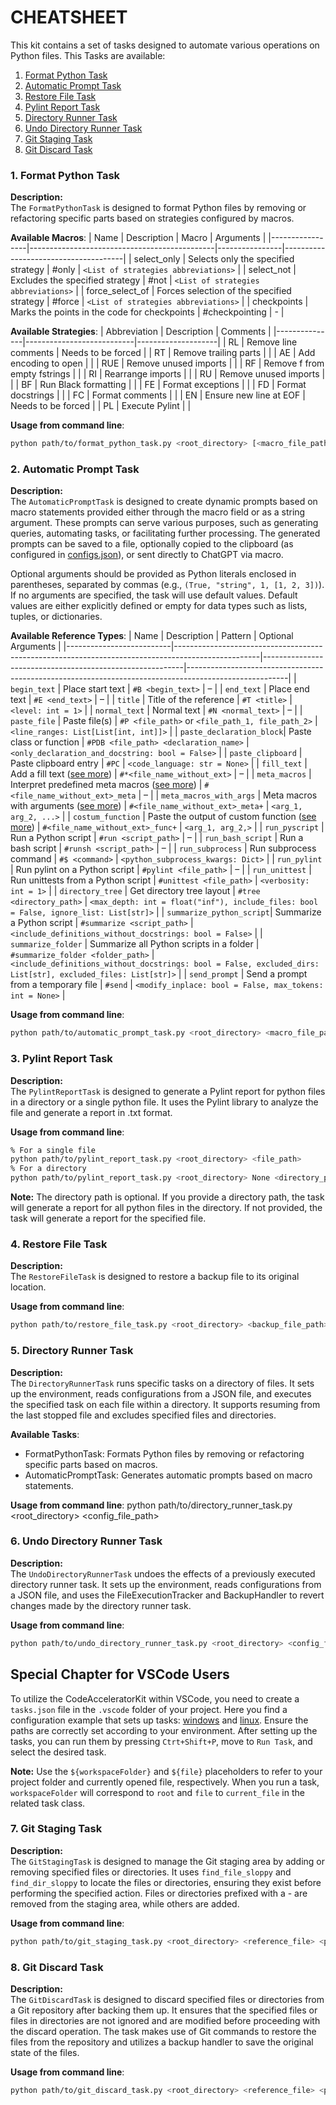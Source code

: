 # CHEATSHEET

This kit contains a set of tasks designed to automate various operations on Python files. This Tasks are available:

1. [Format Python Task](#1-format-python-task)
1. [Automatic Prompt Task](#2-automatic-prompt-task)
1. [Restore File Task](#4-restore-file-task)
1. [Pylint Report Task](#3-pylint-report-task)
1. [Directory Runner Task](#5-directory-runner-task)
1. [Undo Directory Runner Task](#6-uno-directory-runner-task)
1. [Git Staging Task](#7-git-staging-task)
1. [Git Discard Task](#8-git-discard-task)



### 1. Format Python Task

**Description:**            
The `FormatPythonTask` is designed to format Python files by removing or refactoring specific parts based on strategies configured by macros.

**Available Macros**:
| Name            | Description                                  | Macro          | Arguments                            |
|-----------------|----------------------------------------------|----------------|--------------------------------------|
| select_only     | Selects only the specified strategy          | #only          | `<List of strategies abbreviations>` |
| select_not      | Excludes the specified strategy              | #not           | `<List of strategies abbreviations>` |
| force_select_of | Forces selection of the specified strategy   | #force         | `<List of strategies abbreviations>` |
| checkpoints     | Marks the points in the code for checkpoints | #checkpointing | -                                    |

**Available Strategies**:
| Abbreviation  | Description               | Comments           |
|---------------|---------------------------|--------------------|
| RL            | Remove line comments      | Needs to be forced |
| RT            | Remove trailing parts     |                    |
| AE            | Add encoding to open      |                    |
| RUE           | Remove unused imports     |                    |
| RF            | Remove f from empty fstrings |                 |
| RI            | Rearrange imports         |                    |
| RU            | Remove unused imports     |                    |
| BF            | Run Black formatting      |                    |
| FE            | Format exceptions         |                    |
| FD            | Format docstrings         |                    |
| FC            | Format comments           |                    |
| EN            | Ensure new line at EOF    | Needs to be forced |
| PL            | Execute Pylint            |                    |

**Usage from command line**:
```sh
python path/to/format_python_task.py <root_directory> [<macro_file_path> | --help | -h | --cancel | -c]
```

### 2. Automatic Prompt Task

**Description:**            
The `AutomaticPromptTask` is designed to create dynamic prompts based on macro statements provided either through the macro field or as a string argument. These prompts can serve various purposes, such as generating queries, automating tasks, or facilitating further processing. The generated prompts can be saved to a file, optionally copied to the clipboard (as configured in [configs.json](./profile/configs.json)), or sent directly to ChatGPT via macro.

Optional arguments should be provided as Python literals enclosed in parentheses, separated by commas (e.g., `(True, "string", 1, [1, 2, 3])`). If no arguments are specified, the task will use default values. Default values are either explicitly defined or empty for data types such as lists, tuples, or dictionaries.

**Available Reference Types**:
| Name                     | Description                                                                                       | Pattern                                                 | Optional Arguments                                                                                  |
|--------------------------|---------------------------------------------------------------------------------------------------|----------------------------------------------------------|-------------------------------------------------------------------------------------------------------|
| `begin_text`             | Place start text                                                                                  | `#B <begin_text>`                                        | –                                                                                                     |
| `end_text`               | Place end text                                                                                    | `#E <end_text>`                                          | –                                                                                                     |
| `title`                  | Title of the reference                                                                            | `#T <title>`                                             | `<level: int = 1>`                                                                                    |
| `normal_text`            | Normal text                                                                                       | `#N <normal_text>`                                       | –                                                                                                     |
| `paste_file`             | Paste file(s)                                                                                     | `#P <file_path>` or `<file_path_1, file_path_2>`         | `<line_ranges: List[List[int, int]]>`                                                                 |
| `paste_declaration_block`| Paste class or function                                                                           | `#PDB <file_path> <declaration_name>`                    | `<only_declaration_and_docstring: bool = False>`                                                      |
| `paste_clipboard`        | Paste clipboard entry                                                                             | `#PC`                                                    | `<code_language: str = None>`                                                                        |
| `fill_text`              | Add a fill text ([see more](./costumizations/fill_texts/fill_text_template/template_4.txt))       | `#*<file_name_without_ext>`                              | –                                                                                                     |
| `meta_macros`            | Interpret predefined meta macros ([see more](./costumizations/meta_macros/template_1.py))         | `#<file_name_without_ext>_meta`                          | –                                                                                                     |
| `meta_macros_with_args`  | Meta macros with arguments ([see more](./costumizations/meta_macros_with_args/template_2.py))     | `#<file_name_without_ext>_meta+`                         | `<arg_1, arg_2, ...>`                                                                                 |
| `costum_function`        | Paste the output of custom function ([see more](./costumizations/functions/costum_function_template/template_3.py)) | `#<file_name_without_ext>_func+`       | `<arg_1, arg_2,>`                                                                                     |
| `run_pyscript`           | Run a Python script                                                                               | `#run <script_path>`                                     | –                                                                                                     |
| `run_bash_script`        | Run a bash script                                                                                 | `#runsh <script_path>`                                    | –                                                                                                     |
| `run_subprocess`         | Run subprocess command                                                                            | `#$ <command>`                                           | `<python_subprocess_kwargs: Dict>`                                                                    |
| `run_pylint`             | Run pylint on a Python script                                                                     | `#pylint <file_path>`                                    | –                                                                                                     |
| `run_unittest`           | Run unittests from a Python script                                                                | `#unittest <file_path>`                                  | `<verbosity: int = 1>`                                                                                |
| `directory_tree`         | Get directory tree layout                                                                         | `#tree <directory_path>`                                 | `<max_depth: int = float("inf"), include_files: bool = False, ignore_list: List[str]>`                |
| `summarize_python_script`| Summarize a Python script                                                                         | `#summarize <script_path>`                               | `<include_definitions_without_docstrings: bool = False>`                                              |
| `summarize_folder`       | Summarize all Python scripts in a folder                                                          | `#summarize_folder <folder_path>`                        | `<include_definitions_without_docstrings: bool = False, excluded_dirs: List[str], excluded_files: List[str]>` |
| `send_prompt`            | Send a prompt from a temporary file                                                             | `#send`                                                | `<modify_inplace: bool = False, max_tokens: int = None>`                                              |

**Usage from command line**:  
```sh
python path/to/automatic_prompt_task.py <root_directory> <macro_file_path>
```
### 3. Pylint Report Task
**Description:**  
The `PylintReportTask` is designed to generate a Pylint report for python files in a directory or a single python file. It uses the Pylint library to analyze the file and generate a report in .txt format.

**Usage from command line**:  
```sh
% For a single file
python path/to/pylint_report_task.py <root_directory> <file_path>
% For a directory
python path/to/pylint_report_task.py <root_directory> None <directory_path>
``` 

**Note:**
The directory path is optional. If you provide a directory path, the task will generate a report for all python files in the directory. If not provided, the task will generate a report for the specified file.


### 4. Restore File Task

**Description:**            
The `RestoreFileTask` is designed to restore a backup file to its original location.

**Usage from command line**:  
```sh
python path/to/restore_file_task.py <root_directory> <backup_file_path>
```

### 5. Directory Runner Task

**Description:**            
The `DirectoryRunnerTask` runs specific tasks on a directory of files. It sets up the environment, reads configurations from a JSON file, and executes the specified task on each file within a directory. It supports resuming from the last stopped file and excludes specified files and directories.

**Available Tasks**:
- FormatPythonTask: Formats Python files by removing or refactoring specific parts based on macros.
- AutomaticPromptTask: Generates automatic prompts based on macro statements.

**Usage from command line**:
python path/to/directory_runner_task.py <root_directory> <config_file_path>

### 6. Undo Directory Runner Task

**Description:**            
The `UndoDirectoryRunnerTask` undoes the effects of a previously executed directory runner task. It sets up the environment, reads configurations from a JSON file, and uses the FileExecutionTracker and BackupHandler to revert changes made by the directory runner task.

**Usage from command line**:
```sh
python path/to/undo_directory_runner_task.py <root_directory> <config_file_path>
```	


## Special Chapter for VSCode Users

To utilize the CodeAcceleratorKit within VSCode, you need to create a `tasks.json` file in the `.vscode` folder of your project. Here you find a configuration example that sets up tasks: [windows](./tasks/management/support_files/windows/tasks.json) and [linux](./tasks/management/support_files/linux/tasks.json). Ensure the paths are correctly set according to your environment. After setting up the tasks, you can run them by pressing `Ctrt+Shift+P`, move to `Run Task`, and select the desired task.

**Note:**
Use the `${workspaceFolder}` and `${file}` placeholders to refer to your project folder and currently opened file, respectively. When you run a task, `workspaceFolder` will correspond to `root` and `file` to `current_file` in the related task class.

### 7. Git Staging Task

**Description:**  
The `GitStagingTask` is designed to manage the Git staging area by adding or removing specified files or directories. It uses `find_file_sloppy` and `find_dir_sloppy` to locate the files or directories, ensuring they exist before performing the specified action. Files or directories prefixed with a - are removed from the staging area, while others are added.

**Usage from command line**:  
```sh
python path/to/git_staging_task.py <root_directory> <reference_file> <paths_to_manage>
```

### 8. Git Discard Task

**Description:**  
The `GitDiscardTask` is designed to discard specified files or directories from a Git repository after backing them up. It ensures that the specified files or files in directories are not ignored and are modified before proceeding with the discard operation. The task makes use of Git commands to restore the files from the repository and utilizes a backup handler to save the original state of the files.

**Usage from command line**:  
```sh
python path/to/git_discard_task.py <root_directory> <reference_file> <paths_to_discard>
```
